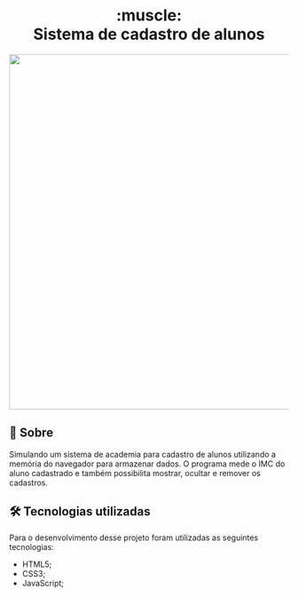 <h1 align="center">
:muscle:<br>Sistema de cadastro de alunos
</h1>

 <p align="center">
  <img src="https://github.com/ipedromotta/Academia-JS/blob/main/preview.gif" width="640">
</p>

## :page_facing_up: Sobre #

Simulando um sistema de academia para cadastro de alunos utilizando a memória do navegador para armazenar dados.
O programa mede o IMC do aluno cadastrado e também possibilita mostrar, ocultar e remover os cadastros.

## 🛠️ Tecnologias utilizadas #

Para o desenvolvimento desse projeto foram utilizadas as seguintes tecnologias:

* HTML5;
* CSS3;
* JavaScript;
